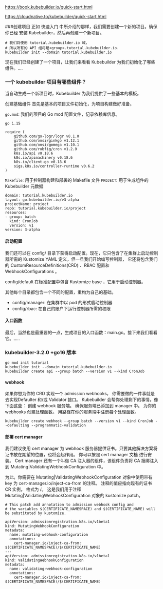 

https://book.kubebuilder.io/quick-start.html

https://cloudnative.to/kubebuilder/quick-start.html



###创建项目
正如 快速入门 中所介绍的那样，我们需要创建一个新的项目。确保你已经 安装 Kubebuilder，然后再创建一个新项目。
``` 
# 我们将使用 tutorial.kubebuilder.io 域，
# 所以所有的 API 组将是<group>.tutorial.kubebuilder.io.
kubebuilder init --domain tutorial.kubebuilder.io
```

现在我们已经创建了一个项目，让我们来看看 Kubebuilder 为我们初始化了哪些组件。....

### 一个 kubebuilder 项目有哪些组件？
当自动生成一个新项目时，Kubebuilder 为我们提供了一些基本的模板。

创建基础组件
首先是基本的项目文件初始化，为项目构建做好准备。

`go.mod`: 我们的项目的 Go mod 配置文件，记录依赖库信息。
```
go 1.15

require (
    github.com/go-logr/logr v0.1.0
    github.com/onsi/ginkgo v1.12.1
    github.com/onsi/gomega v1.10.1
    github.com/robfig/cron v1.2.0
    k8s.io/api v0.18.6
    k8s.io/apimachinery v0.18.6
    k8s.io/client-go v0.18.6
    sigs.k8s.io/controller-runtime v0.6.2
) 
```
`Makefile`: 用于控制器构建和部署的 Makefile 文件
`PROJECT`: 用于生成组件的 Kubebuilder 元数据
``` 
domain: tutorial.kubebuilder.io
layout: go.kubebuilder.io/v3-alpha
projectName: project
repo: tutorial.kubebuilder.io/project
resources:
- group: batch
  kind: CronJob
  version: v1
version: 3-alpha
```

#### 启动配置

我们还可以在 config/ 目录下获得启动配置。现在，它只包含了在集群上启动控制器所需的 Kustomize YAML 定义，但一旦我们开始编写控制器，
它还将包含我们的 CustomResourceDefinitions(CRD) 、RBAC 配置和 WebhookConfigurations 。

config/default 在标准配置中包含 Kustomize base ，它用于启动控制器。

其他每个目录都包含一个不同的配置，重构为自己的基础。
- config/manager: 在集群中以 pod 的形式启动控制器
- config/rbac: 在自己的账户下运行控制器所需的权限

#### 入口函数

最后，当然也是最重要的一点，生成项目的入口函数：main.go。接下来我们看看它。.....

### kubebuilder-3.2.0 +go16 版本

````  
go mod init tutorial
kubebuilder init --domain tutorial.kubebuilder.io
kubebuilder create api --group batch --version v1 --kind CronJob

````

#### webhook

如果你想为你的 CRD 实现一个 admission webhooks， 你需要做的一件事就是去实现Defaulter 和/或 Validator 接口。
Kubebuilder 会帮你处理剩下的事情，像下面这些：
创建 webhook 服务端。
确保服务端已添加到 manager 中。
为你的 webhooks 创建处理函数。
用路径在你的服务端中注册每个处理函数。

````
kubebuilder create webhook --group batch --version v1 --kind CronJob --defaulting --programmatic-validation

````

#### 部署 cert manager
我们建议使用 cert manager 为 webhook 服务器提供证书。只要其他解决方案将证书放在期望的位置，也将会起作用。
你可以按照 cert manager 文档 进行安装。
Cert manager 还有一个叫做 CA 注入器的组件，该组件负责将 CA 捆绑注入到 Mutating|ValidatingWebhookConfiguration 中。

为此，你需要在 Mutating|ValidatingWebhookConfiguration 对象中使用带有 key 为 cert-manager.io/inject-ca-from 的注释。 注释的值应指向现有的证书 CR 实例，
格式为 <certificate-namespace>/<certificate-name>。
这是我们用于注释 Mutating|ValidatingWebhookConfiguration 对象的 kustomize patch。

``` 
# This patch add annotation to admission webhook config and
# the variables $(CERTIFICATE_NAMESPACE) and $(CERTIFICATE_NAME) will be substituted by kustomize.

apiVersion: admissionregistration.k8s.io/v1beta1
kind: MutatingWebhookConfiguration
metadata:
  name: mutating-webhook-configuration
  annotations:
    cert-manager.io/inject-ca-from: $(CERTIFICATE_NAMESPACE)/$(CERTIFICATE_NAME)
---
apiVersion: admissionregistration.k8s.io/v1beta1
kind: ValidatingWebhookConfiguration
metadata:
  name: validating-webhook-configuration
  annotations:
    cert-manager.io/inject-ca-from: $(CERTIFICATE_NAMESPACE)/$(CERTIFICATE_NAME)
    
```
























